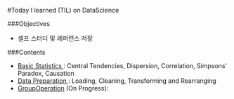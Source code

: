 #Today I learned (TIL) on DataScience 

###Objectives
- 셀프 스터디 및 레퍼런스 저장

###Contents
- [Basic Statistics ](http://nbviewer.jupyter.org/github/h3imdallr/TIL-datascience/blob/master/Basic%20Statistics.ipynb): Central Tendencies, Dispersion, Correlation, Simpsons' Paradox, Causation
- [Data Preparation ](http://nbviewer.jupyter.org/github/h3imdallr/TIL-datascience/blob/master/DataPreparation.ipynb): Loading, Cleaning, Transforming and Rearranging 
- [GroupOperation](http://nbviewer.jupyter.org/github/h3imdallr/TIL-datascience/blob/master/GroupOperation.ipynb) (On Progress):
